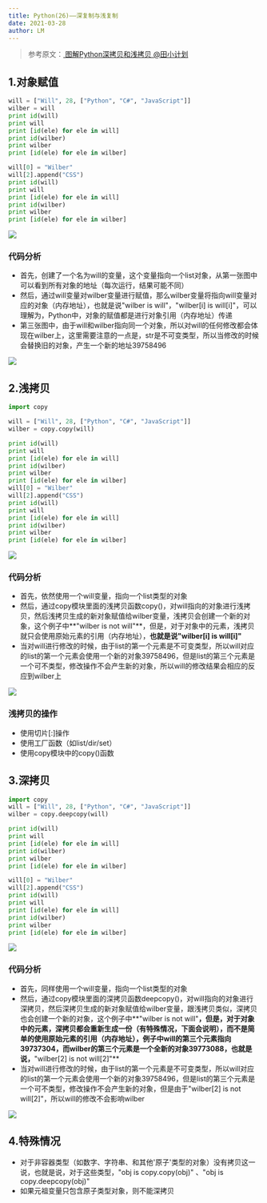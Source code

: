 ```yaml
---
title: Python(26)——深复制与浅复制
date: 2021-03-28
author: LM
---
```


> 参考原文：[ 图解Python深拷贝和浅拷贝  @田小计划  ](https://www.cnblogs.com/wilber2013/p/4645353.html)

## 1.对象赋值

```python
will = ["Will", 28, ["Python", "C#", "JavaScript"]]
wilber = will
print id(will)
print will
print [id(ele) for ele in will]
print id(wilber)
print wilber
print [id(ele) for ele in wilber]

will[0] = "Wilber"
will[2].append("CSS")
print id(will)
print will
print [id(ele) for ele in will]
print id(wilber)
print wilber
print [id(ele) for ele in wilber]
```

![](https://gitee.com/LM-J/drawingbed/raw/master/img/38.png)

### 代码分析

- 首先，创建了一个名为will的变量，这个变量指向一个list对象，从第一张图中可以看到所有对象的地址（每次运行，结果可能不同）
- 然后，通过will变量对wilber变量进行赋值，那么wilber变量将指向will变量对应的对象（内存地址），也就是说"wilber is will"，"wilber[i] is will[i]"，可以理解为，Python中，对象的赋值都是进行对象引用（内存地址）传递
- 第三张图中，由于will和wilber指向同一个对象，所以对will的任何修改都会体现在wilber上，这里需要注意的一点是，str是不可变类型，所以当修改的时候会替换旧的对象，产生一个新的地址39758496

![](https://gitee.com/LM-J/drawingbed/raw/master/img/39.png)

## 2.浅拷贝

```python
import copy

will = ["Will", 28, ["Python", "C#", "JavaScript"]]
wilber = copy.copy(will)

print id(will)
print will
print [id(ele) for ele in will]
print id(wilber)
print wilber
print [id(ele) for ele in wilber]
will[0] = "Wilber"
will[2].append("CSS")
print id(will)
print will
print [id(ele) for ele in will]
print id(wilber)
print wilber
print [id(ele) for ele in wilber]
```

![](https://gitee.com/LM-J/drawingbed/raw/master/img/40.png)

### 代码分析

- 首先，依然使用一个will变量，指向一个list类型的对象
- 然后，通过copy模块里面的浅拷贝函数copy()，对will指向的对象进行浅拷贝，然后浅拷贝生成的新对象赋值给wilber变量，浅拷贝会创建一个新的对象，这个例子中**"wilber is not will"**，但是，对于对象中的元素，浅拷贝就只会使用原始元素的引用（内存地址），**也就是说"wilber[i] is will[i]"**
- 当对will进行修改的时候，由于list的第一个元素是不可变类型，所以will对应的list的第一个元素会使用一个新的对象39758496，但是list的第三个元素是一个可不类型，修改操作不会产生新的对象，所以will的修改结果会相应的反应到wilber上

![](https://gitee.com/LM-J/drawingbed/raw/master/img/41.png)

### 浅拷贝的操作

- 使用切片[:]操作
- 使用工厂函数（如list/dir/set）
- 使用copy模块中的copy()函数

## 3.深拷贝

```python
import copy
will = ["Will", 28, ["Python", "C#", "JavaScript"]]
wilber = copy.deepcopy(will)

print id(will)
print will
print [id(ele) for ele in will]
print id(wilber)
print wilber
print [id(ele) for ele in wilber]

will[0] = "Wilber"
will[2].append("CSS")
print id(will)
print will
print [id(ele) for ele in will]
print id(wilber)
print wilber
print [id(ele) for ele in wilber]
```

![](https://gitee.com/LM-J/drawingbed/raw/master/img/42.png)

### 代码分析

- 首先，同样使用一个will变量，指向一个list类型的对象
- 然后，通过copy模块里面的深拷贝函数deepcopy()，对will指向的对象进行深拷贝，然后深拷贝生成的新对象赋值给wilber变量，跟浅拷贝类似，深拷贝也会创建一个新的对象，这个例子中**"wilber is not will"**，但是，对于对象中的元素，深拷贝都会重新生成一份（有特殊情况，下面会说明），而不是简单的使用原始元素的引用（内存地址），例子中will的第三个元素指向39737304，而wilber的第三个元素是一个全新的对象39773088，也就是说，**"wilber[2] is not will[2]"**
- 当对will进行修改的时候，由于list的第一个元素是不可变类型，所以will对应的list的第一个元素会使用一个新的对象39758496，但是list的第三个元素是一个可不类型，修改操作不会产生新的对象，但是由于"wilber[2] is not will[2]"，所以will的修改不会影响wilber

![](https://gitee.com/LM-J/drawingbed/raw/master/img/43.png)

## 4.特殊情况

- 对于非容器类型（如数字、字符串、和其他'原子'类型的对象）没有拷贝这一说，也就是说，对于这些类型，"obj is copy.copy(obj)" 、"obj is copy.deepcopy(obj)"
- 如果元祖变量只包含原子类型对象，则不能深拷贝
